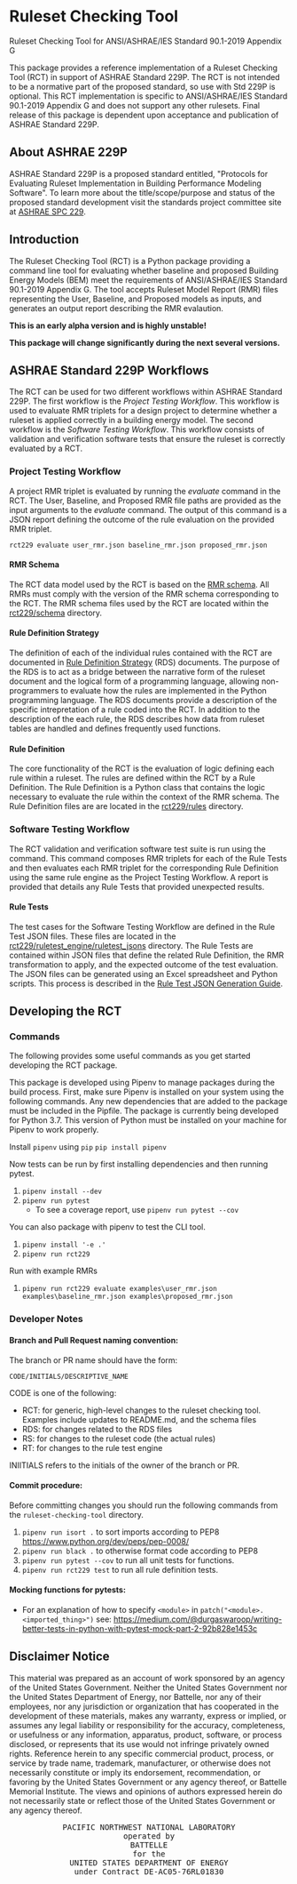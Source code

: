 # Ruleset Checking Tool

Ruleset Checking Tool for ANSI/ASHRAE/IES Standard 90.1-2019 Appendix G

This package provides a reference implementation of a Ruleset Checking Tool (RCT) in support of ASHRAE Standard 229P.  The RCT is not intended to be a normative part of the proposed standard, so use with Std 229P is optional.  This RCT implementation is specific to ANSI/ASHRAE/IES Standard 90.1-2019 Appendix G and does not support any other rulesets.  Final release of this package is dependent upon acceptance and publication of ASHRAE Standard 229P.

## About ASHRAE 229P

ASHRAE Standard 229P is a proposed standard entitled, "Protocols for Evaluating Ruleset Implementation in Building Performance Modeling Software". To learn more about the title/scope/purpose and status of the proposed standard development visit the standards project committee site at [ASHRAE SPC 229](http://spc229.ashraepcs.org/).

## Introduction
The Ruleset Checking Tool (RCT) is a Python package providing a command line tool for evaluating whether baseline and proposed Building Energy Models (BEM) meet the requirements of ANSI/ASHRAE/IES Standard 90.1-2019 Appendix G.  The tool accepts Ruleset Model Report (RMR) files representing the User, Baseline, and Proposed models as inputs, and generates an output report describing the RMR evalaution.

**This is an early alpha version and is highly unstable!**

**This package will change significantly during the next several versions.**

## ASHRAE Standard 229P Workflows
The RCT can be used for two different workflows within ASHRAE Standard 229P.  The first workflow is the *Project Testing Workflow*.  This workflow is used to evaluate RMR triplets for a design project to determine whether a ruleset is applied correctly in a building energy model.  The second workflow is the *Software Testing Workflow*.  This workflow consists of validation and verification software tests that ensure the ruleset is correctly evaluated by a RCT.

### Project Testing Workflow

A project RMR triplet is evaluated by running the *evaluate* command in the RCT.  The User, Baseline, and Proposed RMR file paths are provided as the input arguments to the *evaluate* command.  The output of this command is a JSON report defining the outcome of the rule evaluation on the provided RMR triplet.

`rct229 evaluate user_rmr.json baseline_rmr.json proposed_rmr.json`  

#### RMR Schema
The RCT data model used by the RCT is based on the [RMR schema](https://github.com/open229/ruleset-model-report-schema).  All RMRs must comply with the version of the RMR schema corresponding to the RCT.  The RMR schema files used by the RCT are located within the [rct229/schema](rct229/schema) directory.  

#### Rule Definition Strategy

The definition of each of the individual rules contained with the RCT are documented in [Rule Definition Strategy](docs/_toc.md) (RDS) documents.  The purpose of the RDS is to act as a bridge between the narrative form of the ruleset document and the logical form of a programming language, allowing non-programmers to evaluate how the rules are implemented in the Python programming language.  The RDS documents provide a description of the specific intrepretation of a rule coded into the RCT.  In addition to the description of the each rule, the RDS describes how data from ruleset tables are handled and defines frequently used functions.  

#### Rule Definition
The core functionality of the RCT is the evaluation of logic defining each rule within a ruleset.  The rules are defined within the RCT by a Rule Definition.  The Rule Definition is a Python class that contains the logic necessary to evaluate the rule within the context of the RMR schema.  The Rule Definition files are are located in the [rct229/rules](rct229/rules) directory.

### Software Testing Workflow

The RCT validation and verification software test suite is run using the *<ADD IN FUTURE>* command.  This command composes RMR triplets for each of the Rule Tests and then evaluates each RMR triplet for the corresponding Rule Definition using the same rule engine as the Project Testing Workflow.  A report is provided that details any Rule Tests that provided unexpected results.

#### Rule Tests
The test cases for the Software Testing Workflow are defined in the Rule Test JSON files.  These files are located in the [rct229/ruletest_engine/ruletest_jsons](rct229/ruletest_engine/ruletest_jsons) directory.  The Rule Tests are contained within JSON files that define the related Rule Definition, the RMR transformation to apply, and the expected outcome of the test evaluation.  The JSON files can be generated using an Excel spreadsheet and Python scripts.  This process is described in the [Rule Test JSON Generation Guide](rct229/ruletest_engine/Ruletest_JSON_Generation_Guide.md).

## Developing the RCT

### Commands
The following provides some useful commands as you get started developing the RCT package.

This package is developed using Pipenv to manage packages during the build process.  First, make sure Pipenv is installed on your system using the following commands. Any new dependencies that are added to the package must be included in the Pipfile.  The package is currently being developed for Python 3.7.  This version of Python must be installed on your machine for Pipenv to work properly.

Install `pipenv` using `pip`
`pip install pipenv`

Now tests can be run by first installing dependencies and then running pytest.
1. `pipenv install --dev`
2. `pipenv run pytest`
    - To see a coverage report, use `pipenv run pytest --cov`

You can also package with pipenv to test the CLI tool.
1. `pipenv install '-e .'`
2. `pipenv run rct229`

Run with example RMRs
1. `pipenv run rct229 evaluate examples\user_rmr.json examples\baseline_rmr.json examples\proposed_rmr.json`


### Developer Notes

#### Branch and Pull Request naming convention:
The branch or PR name should have the form:
```
CODE/INITIALS/DESCRIPTIVE_NAME
```

CODE is one of the following:
- RCT:  for generic, high-level changes to the ruleset checking tool. Examples include updates to README.md, and the schema files
- RDS:  for changes related to the RDS files
- RS:  for changes to the ruleset code (the actual rules)
- RT:  for changes to the rule test engine

INIITIALS refers to the initials of the owner of the branch or PR.

#### Commit procedure:
Before committing changes you should run the following commands from the `ruleset-checking-tool` directory.
1. `pipenv run isort .` to sort imports according to PEP8 https://www.python.org/dev/peps/pep-0008/
2. `pipenv run black .` to otherwise format code according to PEP8
3. `pipenv run pytest --cov` to run all unit tests for functions.
4. `pipenv run rct229 test` to run all rule definition tests.

#### Mocking functions for pytests:
- For an explanation of how to specify `<module>` in `patch("<module>.<imported_thing>")` see: https://medium.com/@durgaswaroop/writing-better-tests-in-python-with-pytest-mock-part-2-92b828e1453c


## Disclaimer Notice      
This material was prepared as an account of work sponsored by an agency of the United States Government.  Neither the United States Government nor the United States Department of Energy, nor Battelle, nor any of their employees, nor any jurisdiction or organization that has cooperated in the development of these materials, makes any warranty, express or implied, or assumes any legal liability or responsibility for the accuracy, completeness, or usefulness or any information, apparatus, product, software, or process disclosed, or represents that its use would not infringe privately owned rights.
Reference herein to any specific commercial product, process, or service by trade name, trademark, manufacturer, or otherwise does not necessarily constitute or imply its endorsement, recommendation, or favoring by the United States Government or any agency thereof, or Battelle Memorial Institute. The views and opinions of authors expressed herein do not necessarily state or reflect those of the United States Government or any agency thereof.

<div align="center">
<pre style="align-text:center">
PACIFIC NORTHWEST NATIONAL LABORATORY
operated by
BATTELLE
for the
UNITED STATES DEPARTMENT OF ENERGY
under Contract DE-AC05-76RL01830
</pre>
</div>

